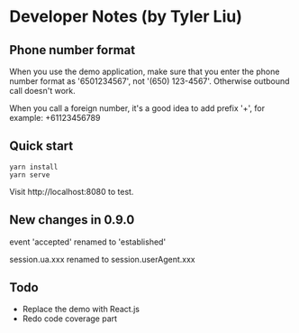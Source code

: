 # Developer Notes (by Tyler Liu)

## Phone number format

When you use the demo application, make sure that you enter the phone number format as '6501234567', not '(650) 123-4567'.
Otherwise outbound call doesn't work.

When you call a foreign number, it's a good idea to add prefix '+', for example: +61123456789

## Quick start

```
yarn install
yarn serve
```

Visit http://localhost:8080 to test.

## New changes in 0.9.0

event 'accepted' renamed to 'established'

session.ua.xxx renamed to session.userAgent.xxx

## Todo

- Replace the demo with React.js
- Redo code coverage part
